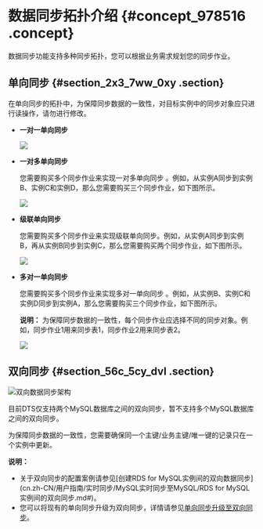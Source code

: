 # 数据同步拓扑介绍 {#concept_978516 .concept}

数据同步功能支持多种同步拓扑，您可以根据业务需求规划您的同步作业。

## 单向同步 {#section_2x3_7ww_0xy .section}

在单向同步的拓扑中，为保障同步数据的一致性，对目标实例中的同步对象应只进行读操作，请勿进行修改。

-   **一对一单向同步**

    ![](http://static-aliyun-doc.oss-cn-hangzhou.aliyuncs.com/assets/img/790489/156387082351087_zh-CN.png)

-   **一对多单向同步** 

    您需要购买多个同步作业来实现一对多单向同步 。例如，从实例A同步到实例B、实例C和实例D，那么您需要购买三个同步作业，如下图所示。

    ![](http://static-aliyun-doc.oss-cn-hangzhou.aliyuncs.com/assets/img/790489/156387082351088_zh-CN.png)

-   **级联单向同步** 

    您需要购买多个同步作业来实现级联单向同步。例如，从实例A同步到实例B，再从实例B同步到实例C，那么您需要购买两个同步作业，如下图所示。

    ![](http://static-aliyun-doc.oss-cn-hangzhou.aliyuncs.com/assets/img/790489/156387082351089_zh-CN.png)

-   **多对一单向同步** 

    您需要购买多个同步作业来实现多对一单向同步 。例如，从实例B、实例C和实例D同步到实例A，那么您需要购买三个同步作业，如下图所示。

    **说明：** 为保障同步数据的一致性，每个同步作业应选择不同的同步对象。例如，同步作业1用来同步表1，同步作业2用来同步表2。

    ![](http://static-aliyun-doc.oss-cn-hangzhou.aliyuncs.com/assets/img/790489/156387082451090_zh-CN.png)


## 双向同步 {#section_56c_5cy_dvl .section}

![双向数据同步架构](http://static-aliyun-doc.oss-cn-hangzhou.aliyuncs.com/assets/img/17125/156387082441047_zh-CN.png)

目前DTS仅支持两个MySQL数据库之间的双向同步，暂不支持多个MySQL数据库之间的双向同步。

为保障同步数据的一致性，您需要确保同一个主键/业务主键/唯一键的记录只在一个实例中更新。

**说明：** 

-   关于双向同步的配置案例请参见[创建RDS for MySQL实例间的双向数据同步](cn.zh-CN/用户指南/实时同步/MySQL实时同步至MySQL/RDS for MySQL实例间的双向同步.md#)。
-   您可以将现有的单向同步升级为双向同步，详情请参见[单向同步升级至双向同步](cn.zh-CN/用户指南/实例管理/单向同步升级至双向同步.md#)。

